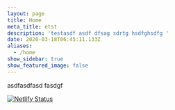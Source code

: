 ```yaml
---
layout: page
title: Home
meta_title: etst
description: 'testasdf asdf dfsag sdrtg hsdfghsdfg '
date: 2020-03-18T06:45:11.133Z
aliases:
  - /home
show_sidebar: true
show_featured_image: false
---
```


asdfasdfasd fasdgf

[![Netlify Status](https://api.netlify.com/api/v1/badges/3cdd61b0-ffbd-4f9a-b81e-16049fc014e5/deploy-status)](https://app.netlify.com/sites/happy-cray-6f2972/deploys)